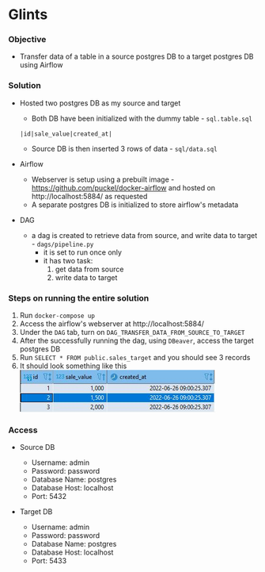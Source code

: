 # Glints

### Objective
- Transfer data of a table in a source postgres DB to a target postgres DB using Airflow


### Solution
- Hosted two postgres DB as my source and target
    - Both DB have been initialized with the dummy table - `sql.table.sql`
    ```
    |id|sale_value|created_at|
    ```
    - Source DB is then inserted 3 rows of data - `sql/data.sql`

- Airflow
    - Webserver is setup using a prebuilt image - https://github.com/puckel/docker-airflow and hosted on http://localhost:5884/ as requested
    - A separate postgres DB is initialized to store airflow's metadata


- DAG
    - a dag is created to retrieve data from source, and write data to target - `dags/pipeline.py`
        - it is set to run once only
        - it has two task:
            1. get data from source
            2. write data to target


### Steps on running the entire solution
1. Run `docker-compose up`
2. Access the airflow's webserver at http://localhost:5884/ 
3. Under the `DAG` tab, turn on `DAG_TRANSFER_DATA_FROM_SOURCE_TO_TARGET`
4. After the successfully running the dag, using `DBeaver`, access the target postgres DB
5. Run `SELECT * FROM public.sales_target` and you should see 3 records
6. It should look something like this
![image](images/result.jpg)



### Access
- Source DB
    - Username: admin
    - Password: password
    - Database Name: postgres
    - Database Host: localhost
    - Port: 5432

- Target DB
    - Username: admin
    - Password: password
    - Database Name: postgres
    - Database Host: localhost
    - Port: 5433
